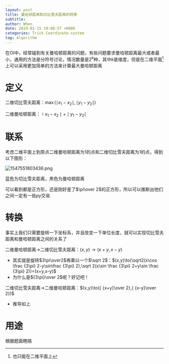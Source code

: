 ```yaml
---
layout: post
title: 曼哈顿距离和切比雪夫距离的转换
subtitle:
author: When
date: 2019-01-15 19:08:57 +0800
categories: Trick Coordinate-system
tag: Algorithm
---
```


在OI中，经常碰到有关曼哈顿距离的问题，有些问题要求曼哈顿距离最大或者最小，通用的方法是分符号讨论，情况数量是$2^k​$种，其中$k​$是维度，但是在二维平面[^1]上可以采用更加简单的方法来计算最大曼哈顿距离

[^1]:也只能在二维平面上

# 定义

二维切比雪夫距离：$\max(\mid x_1-x_2\mid ,\mid y_1-y_2\mid)$

二维曼哈顿距离：$\mid x_1-x_2\mid +\mid y_1-y_2\mid$

# 联系

考虑二维平面上到原点二维曼哈顿距离为$1$的点和二维切比雪夫距离为$1$的点，得到以下图形：


![1547551803436.png](https://i.loli.net/2019/01/16/5c3f128820c24.png)

蓝色为切比雪夫距离，黑色为曼哈顿距离

可以看到都是正方形，还是刚好差了$\pi\over 2​$的正方形，所以可以推断出他们之间一定有一些*py*交易

# 转换

事实上我们只需要旋转一下坐标系，并且改变一下单位长度，就可以实现切比雪夫距离和曼哈顿距离之间的关系了

二维曼哈顿距离$\to$二维切比雪夫距离：$(x,y)\to(x+y,x-y)$

- 其实就是旋转$3\pi\over2$再乘以一个$\sqrt 2$：$(x,y)\to(\sqrt2(x\cos \frac {3\pi} 2-y\sin\frac {3\pi} 2),\sqrt 2(x\sin \frac {3\pi} 2+y\sin \frac {3\pi} 2))=(x+y,x-y)$
- 为什么是${3\pi}\over 2​$呢？好记吧！

二维切比雪夫距离$\to$二维曼哈顿距离：$(x,y)\to({ {x+y}\over 2},{ {x-y}\over 2})$

- 推导如上

# 用途

根据题面瞎搞


